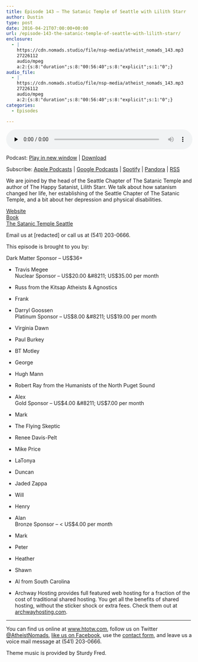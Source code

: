 ```yaml
---
title: ﻿Episode 143 – The Satanic Temple of Seattle with Lilith Starr
author: Dustin
type: post
date: 2016-04-21T07:00:00+00:00
url: /﻿episode-143-the-satanic-temple-of-seattle-with-lilith-starr/
enclosure:
  - |
    https://cdn.nomads.studio/file/nsp-media/atheist_nomads_143.mp3
    27226112
    audio/mpeg
    a:2:{s:8:"duration";s:8:"00:56:40";s:8:"explicit";s:1:"0";}
audio_file:
  - |
    https://cdn.nomads.studio/file/nsp-media/atheist_nomads_143.mp3
    27226112
    audio/mpeg
    a:2:{s:8:"duration";s:8:"00:56:40";s:8:"explicit";s:1:"0";}
categories:
  - Episodes

---
```

<div itemscope itemtype="http://schema.org/AudioObject">
  <meta itemprop="name" content="﻿Episode 143 &#8211; The Satanic Temple of Seattle with Lilith Starr" />
  
  <meta itemprop="uploadDate" content="2016-04-21T01:00:00-06:00" />
  
  <meta itemprop="encodingFormat" content="audio/mpeg" />
  
  <meta itemprop="duration" content="PT56M40S" />
  
  <meta itemprop="description" content="We are joined by the head of the Seattle Chapter of The Satanic Temple and author of The Happy Satanist, Lilith Starr. We talk about how satanism changed her life, her establishing of the Seattle Chapter of The Satanic Temple, and a bit about her dep..." />
  
  <meta itemprop="contentUrl" content="https://dts.podtrac.com/redirect.mp3/cdn.nomads.studio/file/nsp-media/atheist_nomads_143.mp3" />
  
  <meta itemprop="contentSize" content="26.0" />
  </p> 
  
  <div class="powerpress_player" id="powerpress_player_8402">
    <audio class="wp-audio-shortcode" id="audio-5091-146" preload="none" style="width: 100%;" controls="controls"><source type="audio/mpeg" src="https://dts.podtrac.com/redirect.mp3/cdn.nomads.studio/file/nsp-media/atheist_nomads_143.mp3?_=146" /><a href="https://dts.podtrac.com/redirect.mp3/cdn.nomads.studio/file/nsp-media/atheist_nomads_143.mp3">https://dts.podtrac.com/redirect.mp3/cdn.nomads.studio/file/nsp-media/atheist_nomads_143.mp3</a></audio>
  </div>
</div>

<p class="powerpress_links powerpress_links_mp3">
  Podcast: <a href="https://dts.podtrac.com/redirect.mp3/cdn.nomads.studio/file/nsp-media/atheist_nomads_143.mp3" class="powerpress_link_pinw" target="_blank" title="Play in new window" onclick="return powerpress_pinw('https://htotw.com/?powerpress_pinw=5091-podcast');" rel="nofollow">Play in new window</a> | <a href="https://dts.podtrac.com/redirect.mp3/cdn.nomads.studio/file/nsp-media/atheist_nomads_143.mp3" class="powerpress_link_d" title="Download" rel="nofollow" download="atheist_nomads_143.mp3">Download</a>
</p>

<p class="powerpress_links powerpress_subscribe_links">
  Subscribe: <a href="https://podcasts.apple.com/us/podcast/humanists-take-on-the-world/id530050098?mt=2&ls=1" class="powerpress_link_subscribe powerpress_link_subscribe_itunes" target="_blank" title="Subscribe on Apple Podcasts" rel="nofollow">Apple Podcasts</a> | <a href="https://www.google.com/podcasts?feed=aHR0cDovL2F0aGVpc3Rub21hZHMubGlic3luLmNvbS9yc3M%3D" class="powerpress_link_subscribe powerpress_link_subscribe_googleplay" target="_blank" title="Subscribe on Google Podcasts" rel="nofollow">Google Podcasts</a> | <a href="https://open.spotify.com/show/3LzK2xZGike6Tc1GEMtMbr?si=LieN9SNuTpq96smuaUsH8A" class="powerpress_link_subscribe powerpress_link_subscribe_spotify" target="_blank" title="Subscribe on Spotify" rel="nofollow">Spotify</a> | <a href="https://www.pandora.com/podcast/atheist-nomads/PC:10122?corr=62071012&part=ug" class="powerpress_link_subscribe powerpress_link_subscribe_pandora" target="_blank" title="Subscribe on Pandora" rel="nofollow">Pandora</a> | <a href="https://htotw.com/feed/podcast/" class="powerpress_link_subscribe powerpress_link_subscribe_rss" target="_blank" title="Subscribe via RSS" rel="nofollow">RSS</a>
</p>

We are joined by the head of the Seattle Chapter of The Satanic Temple and author of The Happy Satanist, Lilith Starr. We talk about how satanism changed her life, her establishing of the Seattle Chapter of The Satanic Temple, and a bit about her depression and physical disabilities.

<a href="http://www.lilithstarr.com/" target="_blank" rel="noopener">Website</a>  
<a href="http://amzn.to/1QowTwA" target="_blank" rel="noopener">Book</a>  
<a href="http://thesatanictempleseattle.com/" target="_blank" rel="noopener">The Satanic Temple Seattle</a>

Email us at [redacted] or call us at (541) 203-0666.

This episode is brought to you by:

Dark Matter Sponsor &#8211; US$36+  
* Travis Megee  
Nuclear Sponsor &#8211; US$20.00 &#8211; US$35.00 per month  
* Russ from the Kitsap Atheists & Agnostics  
* Frank  
* Darryl Goossen  
Platinum Sponsor &#8211; US$8.00 &#8211; US$19.00 per month  
* Virginia Dawn  
* Paul Burkey  
* BT Motley  
* George  
* Hugh Mann  
* Robert Ray from the Humanists of the North Puget Sound  
* Alex  
Gold Sponsor &#8211; US$4.00 &#8211; US$7.00 per month  
* Mark  
* The Flying Skeptic  
* Renee Davis-Pelt  
* Mike Price  
* LaTonya  
* Duncan  
* Jaded Zappa  
* Will  
* Henry  
* Alan  
Bronze Sponsor &#8211; < US$4.00 per month  
* Mark  
* Peter  
* Heather  
* Shawn  
* Al from South Carolina

* Archway Hosting provides full featured web hosting for a fraction of the cost of traditional shared hosting. You get all the benefits of shared hosting, without the sticker shock or extra fees. Check them out at <a href="http://archwayhosting.com/" target="_blank" rel="noopener">archwayhosting.com</a>.

<hr width="500" />

You can find us online at <a href="https://www.htotw.com/" target="_blank" rel="noopener">www.htotw.com</a>, follow us on Twitter <a href="https://twitter.com/AtheistNomads" target="_blank" rel="noopener">@AtheistNomads</a>, <a href="https://htotw.com/facebook" target="_blank" rel="noopener">like us on Facebook</a>, use the [contact form](https://htotw.com/contact), and leave us a voice mail message at (541) 203-0666.

Theme music is provided by Sturdy Fred.
